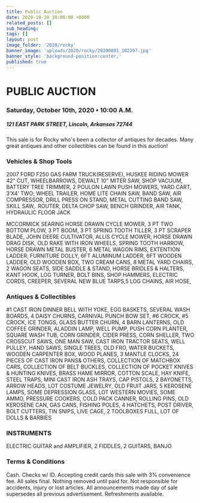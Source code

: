 ```yaml
---
title: Public Auction
date: 2020-10-10 10:00:00 +0000
related_posts: []
sub_heading:  
tags: []
layout: post
image_folder: '2020/rocky'
banner_image: 'uploads/2020/rocky/20200801_102207.jpg'
banner_style: 'background-position:center;'
published: true
---
```

# PUBLIC AUCTION
### Saturday, October 10th, 2020 • 10:00 A.M.
##### 121 EAST PARK STREET, Lincoln, Arkansas 72744
This sale is for Rocky who's been a collector of antiques for decades. Many great antiques and other collectibles can be found in this auction!

<!--break-->
### Vehicles & Shop Tools
2007 FORD F250 GAS FARM TRUCK(RESERVE), HUSKEE RIDING MOWER 42” CUT, WHEELBARROWS, DEWALT 10” MITER SAW, SHOP VACUUM, BATTERY TREE TRIMMER, 2 POULON LAWN PUSH MOWERS, YARD CART, 3’X4’ TWO; WHEEL TRAILER, HOME LITE CHAIN SAW, BAND SAW, AIR COMPRESSOR, DRILL PRESS ON STAND, METAL CUTTING BAND SAW, SKILL SAW,. ROUTER, DELTA CHOP SAW, BENCH GRINDER, AIR TANK, HYDRAULIC FLOOR JACK

MCCORMICK SEARING HORSE DRAWN CYCLE MOWER, 3 PT TWO BOTTOM PLOW, 3 PT BOOM, 3 PT SPRING TOOTH TILLER, 3 PT SCRAPER BLADE, JOHN DEERE CULTIVATOR, ALLIS CYCLE MOWER, HORSE DRAWN DRAG DISK, OLD RAKE WITH IRON WHEELS, SPRING TOOTH HARROW, HORSE DRAWN METAL BUSTER, 6 METAL WAGON RIMS, EXTENTION LADDER, FURNITURE DOLLY, 6FT ALUMINUM LADDER, 6FT WOODEN LADDER, OLD WOODEN BOX, TWO CREAM CANS, 8 METAL YARD CHAIRS, 2 WAGON SEATS, SIDE SADDLE & STAND, HORSE BRIDLES & HALTERS, KANT HOOK, LOG TURNER, BOLT BINS, SHOP HAMMERS, ELECTRIC CORDS, CREEPER, SEVERAL NEW BLUE TARPS,5 LOG CHAINS, AIR HOSE, 

### Antiques & Collectibles
 #1 CAST IRON DINNER BELL WITH YOKE, EGG BASKETS, SEVERAL WASH BOARDS, 4 DAISY CHURNS, CARNIVAL PUNCH BOW SET, #6 CROCK, #5 CROCK, ICE TONGS, GLASS BUTTER CHURN, 4 BARN LANTERNS, OLD COFFEE GRINDER, ALADDIN LAMP, WELL PUMP, PUSH CORN PLANTER, SQUARE WASH TUB, CORN GRINDER, CIDER PRESS, CORN SHELLER, TWO CROSSCUT SAWS, ONE MAN SAW, CAST IRON TRACTOR SEATS, WELL PULLEY, HAND SAWS, SINGLE TREES, OLD FRO, WATER BUCKETS, WOODEN CARPENTER BOX, WOOD PLANES, 3 MANTLE CLOCKS, 24 PIECES OF CAST IRON PANS& OTHERS, COLLECTION OF MATCHBOX CARS, COLLECTION OF BELT BUCKLES, COLLECTION OF POCKET KNIVES & HUNTING KNIVES, BRASS HAME MIRROR, COTTON SCALE, HAY KNIFE, STEEL TRAPS, MINI CAST IRON ASH TRAYS, CAP PISTOLS, 2 BAYONETTS, ARROW HEADS, LOT COSTUME JEWELRY, OLD FRUIT JARS, 5 KEROSENE LAMPS, SOME DEPRESSION GLASS, LOT WESTERN MOVIES, SOME AMMO, PRESSURE COOKERS, COLD PACK CANNER, ROLLING PINS, OLD KEROSENE CAN, GAS CANS, FISHING POLES, 4 HATCHETS, POST DRIVER, BOLT CUTTERS, TIN SNIPS, LIVE CAGE, 2 TOOLBOXES FULL, LOT OF DOLLS & BARBIES

### INSTRUMENTS
ELECTRIC GUITAR and AMPLIFIER, 2 FIDDLES, 2 GUITARS, BANJO

### Terms & Conditions
Cash. Checks w/ ID. Accepting credit cards this sale with 3% convenience fee. All sales final. Nothing removed until paid for. Not responsible for accidents, injury or lost articles. All announcements made day of sale supersedes all previous advertisement. Refreshments available.


